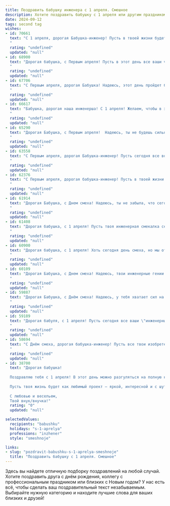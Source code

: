 ```yaml
---
title: Поздравить бабушку инженера с 1 апреля. Смешное
description: Хотите поздравить бабушку с 1 апреля или другим праздником? Наш ИИ создаст незабываемое поздравление, а вы обязательно выделитесь среди других.  
date: 2024-09-12
tags: second tag
wishes:
- id: 70661
  text: "С 1 апреля, дорогая Бабушка-инженер! Пусть в твоей жизни будет столько же креативных решений, сколько  и болтов в твоем любимом инструменте!
  "
  rating: "undefined"
  updated: "null"
- id: 68900
  text: "Дорогая бабушка, с Первым апреля! Пусть в этот день все ваши чертежи превратятся в забавные карикатуры, а формулы - в шутки!  Оставайтесь такой же невероятной инженерной силой, но не забывайте иногда подшутить над внуками, ведь инженерный юмор - это настоящая находка!
  "
  rating: "undefined"
  updated: "null"
- id: 67706
  text: "С Первым апреля, дорогая Бабушка! Надеюсь, этот день пройдет без казусов и инженерных промашек, ведь как известно, что ты инженер - ты знаешь, как все может пойти не по плану! 😉
  "
  rating: "undefined"
  updated: "null"
- id: 66617
  text: "Бабушка, дорогая наша инженерша! С 1 апреля! Желаем, чтобы в этот день все конструкции, которые ты строишь, были только из радости и улыбок, а все чертежи - из счастья и добра! 😁
  "
  rating: "undefined"
  updated: "null"
- id: 65290
  text: "Дорогая Бабушка, с Первым апреля!  Надеюсь, ты не будешь сильно удивлена, когда узнаешь, что сегодня тебя повышают до \"Главного инженера по пирогам\"! 😉  Желаю тебе море смеха,  вкусных пирогов и чтобы твои инженерные решения по выпечке всегда были гениальными! 🎉
  "
  rating: "undefined"
  updated: "null"
- id: 63558
  text: "С Первым апреля, дорогая Бабушка-инженер! Пусть сегодня все вокруг вас будет не так, как обычно - как в проекте, где вдруг выявился непредсказуемый фактор. 😜 Хоть и день смеха, но помните: вы — настоящий профессионал, и никакие шутки не смогут помешать вам создавать стабильные и надежные конструкции! 😉
  "
  rating: "undefined"
  updated: "null"
- id: 62376
  text: "С Первым апреля, дорогая бабушка-инженер! Пусть в твоей жизни всегда будет четкая логика и прочные фундаменты, а все проблемы решаются с помощью точных расчетов и креативных решений! 😁
  "
  rating: "undefined"
  updated: "null"
- id: 61914
  text: "Дорогая Бабушка, с Днем смеха! Надеюсь, ты не забыла, что сегодня можно шутить без ограничений, даже над инженером! Помни, что твоя инженерная смекалка – это твой главный козырь, даже если она иногда подводит тебя с проводами и деталями. Желаю тебе в этот день творческих замыслов, которые, возможно, не воплотить в жизнь, но зато посмеяться над ними можно!
  "
  rating: "undefined"
  updated: "null"
- id: 61408
  text: "Дорогая бабушка, с 1 апреля! Пусть твоя инженерная смекалка сегодня поможет тебе справиться с любым \"подводным камнем\", а жизнь будет полна  веселых шуток и непредсказуемых, но приятных сюрпризов! 😉
  "
  rating: "undefined"
  updated: "null"
- id: 60900
  text: "Дорогая бабушка, с 1 апреля! Хоть сегодня день смеха, но мы от всей души поздравляем тебя с Днем инженера! Пусть твои гениальные идеи продолжают поражать нас, а твои конструкторские навыки остаются на высоте, как Эверест!
  "
  rating: "undefined"
  updated: "null"
- id: 60109
  text: "Дорогая Бабушка, с Днем смеха! Надеюсь, твои инженерные гении сегодня не доведут тебя до смешного казуса, а только подарят радость и веселье! 😉
  "
  rating: "undefined"
  updated: "null"
- id: 59887
  text: "Дорогая Бабушка, с Днём смеха! Надеюсь, у тебя хватает сил на все твои инженерные проделки! 🚀😜 Пусть твой день будет полон юмора, как чертежи с неточностями! 🤪
  "
  rating: "undefined"
  updated: "null"
- id: 59189
  text: "Дорогая бабуля, с 1 апреля! Пусть сегодня все ваши \"инженерные\" идеи будут реализованы, даже если для этого придется немного \"пошутить\" над законами физики! 😊
  "
  rating: "undefined"
  updated: "null"
- id: 58694
  text: "С Днём смеха, дорогая бабушка-инженер! Пусть все твои изобретения работают безупречно, а решения задач будут всегда креативными, как и твоя любовь к веселью! 😂🎉
  "
  rating: "undefined"
  updated: "null"
- id: 38700
  text: "Дорогая бабушка!
  
  Поздравляю тебя с 1 апреля! В этот день можно разгуляться на полную катушку, и я уверен, что ты, как инженер, способна построить самые нелепые шутки и провокации! Желаю тебе, чтобы твой запас остроумия был бесконечен, а смех — как прочный конструктив.
  
  Пусть твоя жизнь будет как любимый проект — яркой, интересной и с шутками, которые неизменно заставляют смеяться! Не забывай, что даже самые серьезные инженеры умеют шутить!
  
  С любовью и весельем,
  Твой внук/внучка!"
  rating: "0"
  updated: "null"

selectedValues:
  recipients: "babushku"
  holidays: "s-1-aprelya"
  professions: "inzhener"
  style: "smeshnoje"

links:
- slug: "pozdravit-babushku-s-1-aprelya-smeshnoje"
  title: "Поздравить бабушку с 1 апреля. Смешное"
---
```


Здесь вы найдете отличную подборку поздравлений на любой случай. 
Хотите поздравить друга с днём рождения, коллегу с профессиональным праздником или близких с Новым годом? У нас есть всё, чтобы сделать ваш поздравительный текст незабываемым. Выбирайте нужную категорию и находите лучшие слова для ваших близких и друзей!

